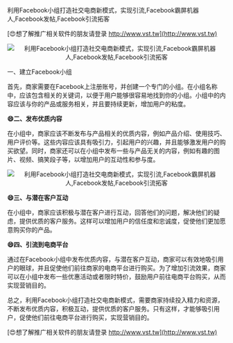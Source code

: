 利用Facebook小组打造社交电商新模式，实现引流,Facebook霸屏机器人,Facebook发帖,Facebook引流拓客

[😍想了解推广相关软件的朋友请登录 http://www.vst.tw](http://www.vst.tw)

 <center><img src="https://vst.tw/MP4/tuiguang/png/4.png" alt="利用Facebook小组打造社交电商新模式，实现引流,Facebook霸屏机器人,Facebook发帖,Facebook引流拓客"></center>

一、建立Facebook小组

首先，商家需要在Facebook上注册账号，并创建一个专门的小组。在小组名称中，应该包含相关的关键词，以便于用户能够很容易地找到你的小组。小组中的内容应该与你的产品或服务相关，并且要持续更新，增加用户的粘度。

**😄二、发布优质内容**

在小组中，商家应该不断发布与产品相关的优质内容，例如产品介绍、使用技巧、用户评价等。这些内容应该具有吸引力，引起用户的兴趣，并且能够激发用户的购买欲望。同时，商家还可以在小组中发布一些与产品无关的内容，例如有趣的图片、视频、搞笑段子等，以增加用户的互动性和参与度。

 <center><img src="https://vst.tw/MP4/tuiguang/png/0.png" alt="利用Facebook小组打造社交电商新模式，实现引流,Facebook霸屏机器人,Facebook发帖,Facebook引流拓客"></center>

**😄三、与潜在客户互动**

在小组中，商家应该积极与潜在客户进行互动，回答他们的问题，解决他们的疑虑，提供优质的客户服务。这样可以增加用户的信任度和忠诚度，促使他们更加愿意购买你的产品。

**😄四、引流到电商平台**

通过在Facebook小组中发布优质内容，与潜在客户互动，商家可以有效地吸引用户的眼球，并且促使他们前往商家的电商平台进行购买。为了增加引流效果，商家可以在小组中发布一些优惠活动或者限时特价，鼓励用户前往电商平台购买，从而实现营销目的。

总之，利用Facebook小组打造社交电商新模式，需要商家持续投入精力和资源，不断发布优质内容，积极互动，提供优质的客户服务。只有这样，才能够吸引用户，促使他们前往电商平台进行购买，实现营销目的。

[😍想了解推广相关软件的朋友请登录 http://www.vst.tw](http://www.vst.tw)



